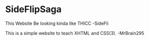 # SideFlipSaga
This Website Be looking kinda like THICC -SideFli

This is a simple website to teach XHTML and CSS(3).
-MrBrain295

